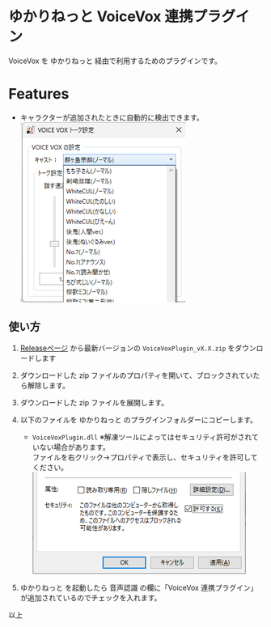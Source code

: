 # ゆかりねっと VoiceVox 連携プラグイン
VoiceVox を ゆかりねっと 経由で利用するためのプラグインです。

# Features
* キャラクターが追加されたときに自動的に検出できます。
![voicevox.png.](/image/voicevox.png "settei")  

## 使い方

1. [Releaseページ](https://github.com/snowman-x/yukarinette-voicevox/releases/) から最新バージョンの `VoiceVoxPlugin_vX.X.zip` をダウンロードします
2. ダウンロードした zip ファイルのプロパティを開いて、ブロックされていたら解除します。
3. ダウンロードした zip ファイルを展開します。
4. 以下のファイルを ゆかりねっと のプラグインフォルダーにコピーします。
   - `VoiceVoxPlugin.dll`
   ※解凍ツールによってはセキュリティ許可がされていない場合があります。  
   ファイルを右クリック→プロパティで表示し、セキュリティを許可してください。  
   ![kyoka.png.](/image/kyoka.png "kyoka")

5. ゆかりねっと を起動したら 音声認識 の欄に「VoiceVox 連携プラグイン」が追加されているのでチェックを入れます。

以上
